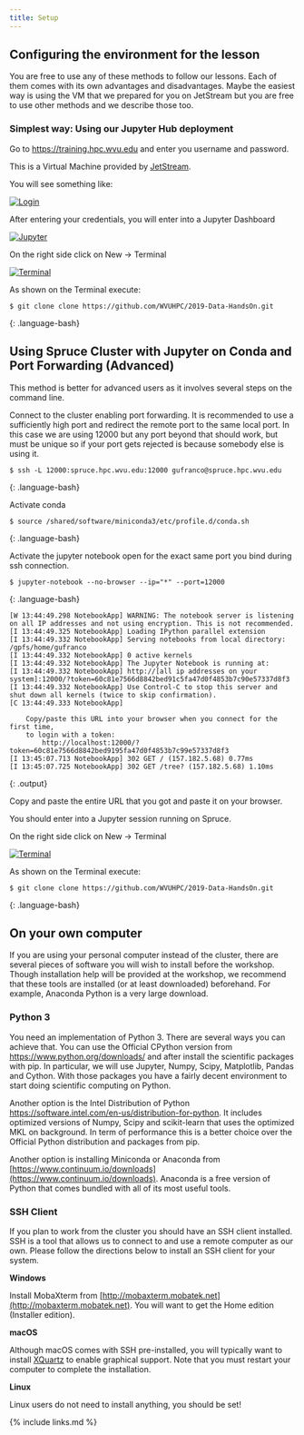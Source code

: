 ```yaml
---
title: Setup
---
```


## Configuring the environment for the lesson

You are free to use any of these methods to follow our lessons.
Each of them comes with its own advantages and disadvantages. Maybe the easiest way is using the VM that we prepared for you on JetStream but you are free to use other methods and we describe those too.

### Simplest way: Using our Jupyter Hub deployment

Go to <https://training.hpc.wvu.edu> and enter you username and password.

This is a Virtual Machine provided by [JetStream](https://jetstream-cloud.org/).

You will see something like:

<a href="{{ page.root }}/fig/training.hpc.wvu.edu-login.png">
  <img src="{{ page.root }}/fig/training.hpc.wvu.edu-login.png" alt="Login" />
</a>

After entering your credentials, you will enter into a Jupyter Dashboard

<a href="{{ page.root }}/fig/training.hpc.wvu.edu-jupyter.png">
  <img src="{{ page.root }}/fig/training.hpc.wvu.edu-jupyter.png" alt="Jupyter" />
</a>

On the right side click on New -> Terminal

<a href="{{ page.root }}/fig/training.hpc.wvu.edu-terminal.png">
  <img src="{{ page.root }}/fig/training.hpc.wvu.edu-terminal.png" alt="Terminal" />
</a>

As shown on the Terminal execute:

~~~
$ git clone clone https://github.com/WVUHPC/2019-Data-HandsOn.git
~~~
{: .language-bash}

## Using Spruce Cluster with Jupyter on Conda and Port Forwarding (Advanced)

This method is better for advanced users as it involves several steps on the command line.

Connect to the cluster enabling port forwarding. It is recommended to use a sufficiently high port and redirect the remote port to the same local port. In this case we are using 12000 but any port beyond that should work, but must be unique so if your port gets rejected is because somebody else is using it.

~~~
$ ssh -L 12000:spruce.hpc.wvu.edu:12000 gufranco@spruce.hpc.wvu.edu
~~~
{: .language-bash}

Activate conda

~~~
$ source /shared/software/miniconda3/etc/profile.d/conda.sh
~~~
{: .language-bash}

Activate the jupyter notebook open for the exact same port you bind during ssh connection.

~~~
$ jupyter-notebook --no-browser --ip="*" --port=12000
~~~
{: .language-bash}
~~~
[W 13:44:49.298 NotebookApp] WARNING: The notebook server is listening on all IP addresses and not using encryption. This is not recommended.
[I 13:44:49.325 NotebookApp] Loading IPython parallel extension
[I 13:44:49.332 NotebookApp] Serving notebooks from local directory: /gpfs/home/gufranco
[I 13:44:49.332 NotebookApp] 0 active kernels
[I 13:44:49.332 NotebookApp] The Jupyter Notebook is running at:
[I 13:44:49.332 NotebookApp] http://[all ip addresses on your system]:12000/?token=60c81e7566d8842bed91c5fa47d0f4853b7c90e57337d8f3
[I 13:44:49.332 NotebookApp] Use Control-C to stop this server and shut down all kernels (twice to skip confirmation).
[C 13:44:49.333 NotebookApp]

    Copy/paste this URL into your browser when you connect for the first time,
    to login with a token:
        http://localhost:12000/?token=60c81e7566d8842bed9195fa47d0f4853b7c99e57337d8f3
[I 13:45:07.713 NotebookApp] 302 GET / (157.182.5.68) 0.77ms
[I 13:45:07.725 NotebookApp] 302 GET /tree? (157.182.5.68) 1.10ms
~~~
{: .output}

Copy and paste the entire URL that you got and paste it on your browser.

You should enter into a Jupyter session running on Spruce.

On the right side click on New -> Terminal

<a href="{{ page.root }}/fig/training.hpc.wvu.edu-terminal.png">
  <img src="{{ page.root }}/fig/training.hpc.wvu.edu-terminal.png" alt="Terminal" />
</a>

As shown on the Terminal execute:

~~~
$ git clone clone https://github.com/WVUHPC/2019-Data-HandsOn.git
~~~
{: .language-bash}

## On your own computer

If you are using your personal computer instead of the cluster, there are several pieces of software you will wish to install before the workshop.
Though installation help will be provided at the workshop,
we recommend that these tools are installed (or at least downloaded) beforehand.
For example, Anaconda Python is a very large download.

### Python 3

You need an implementation of Python 3. There are several ways you can achieve that. You can use the Official CPython version from <https://www.python.org/downloads/> and after install the scientific packages with pip. In particular, we will use Jupyter, Numpy, Scipy, Matplotlib, Pandas and Cython. With those packages you have a fairly decent environment to start doing scientific computing on Python.

Another option is the Intel Distribution of Python <https://software.intel.com/en-us/distribution-for-python>. It includes optimized versions of Numpy, Scipy and scikit-learn that uses the optimized MKL on background. In term of performance this is a better choice over the Official Python distribution and packages from pip.

Another option is installing Miniconda or Anaconda from [https://www.continuum.io/downloads](https://www.continuum.io/downloads).
Anaconda is a free version of Python that comes bundled with all of its most useful tools.

### SSH Client

If you plan to work from the cluster you should have an SSH client installed.
SSH is a tool that allows us to connect to and use a remote computer as our own.
Please follow the directions below to install an SSH client for your system.

**Windows**

Install MobaXterm from [http://mobaxterm.mobatek.net](http://mobaxterm.mobatek.net).
You will want to get the Home edition (Installer edition).

**macOS**

Although macOS comes with SSH pre-installed,
you will typically want to install [XQuartz](www.xquartz.org) to enable graphical support.
Note that you must restart your computer to complete the installation.

**Linux**

Linux users do not need to install anything, you should be set!

{% include links.md %}

